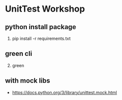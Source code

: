 # UnitTest Workshop

## python install package
1) pip install -r requirements.txt

## green cli
2) green

## with mock libs
- https://docs.python.org/3/library/unittest.mock.html
